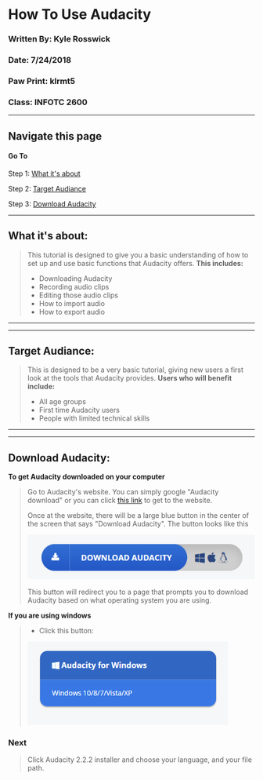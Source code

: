 # How To Use Audacity 
### Written By: Kyle Rosswick
### Date: 7/24/2018
### Paw Print: klrmt5
### Class: INFOTC 2600
---
## Navigate this page
#### Go To
Step 1: [What it's about](https://github.com/krosswick/Tutorial/edit/master/README.md)

Step 2: [Target Audiance](https://github.com/krosswick/Tutorial/edit/master/README.md)

Step 3: [Download Audacity](https://github.com/krosswick/Tutorial/edit/master/README.md)

---
## What it's about:
>This tutorial is designed to give you a basic understanding of how to set up and use basic functions that Audacity offers. **This includes:**
>* Downloading Audacity
>* Recording audio clips
>* Editing those audio clips
>* How to import audio
>* How to export audio
---
---
## Target Audiance:
>This is designed to be a very basic tutorial, giving new users a first look at the tools that Audacity provides. **Users who will benefit include:**
>* All age groups
>* First time Audacity users
>* People with limited technical skills
---
---
## Download Audacity:
**To get Audacity downloaded on your computer**
>Go to Audacity's website.  You can simply google "Audacity download" or you can click [this link](https://www.audacityteam.org/) to get to the website.
>
>Once at the website, there will be a large blue button in the center of the screen that says "Download Audacity". The button looks like this 
>
>
>
>![](pics/audacitybutton.PNG)
>
>This button will redirect you to a page that prompts you to download Audacity based on what operating system you are using.

**If you are using windows**
>* Click this button:
>
>
>
>![](pics/windowsbutton.PNG)

### Next

>Click Audacity 2.2.2 installer and choose your language, and your file path.
